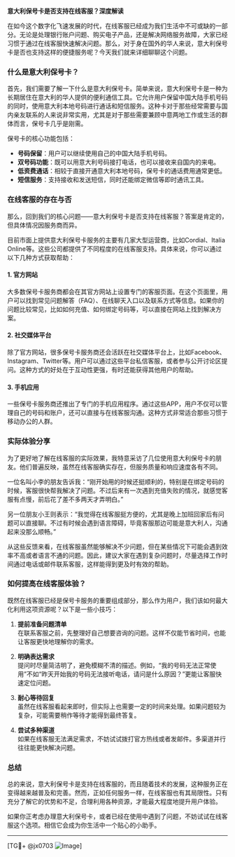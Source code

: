 **意大利保号卡是否支持在线客服？深度解读**

在如今这个数字化飞速发展的时代，在线客服已经成为我们生活中不可或缺的一部分。无论是处理银行账户问题、购买电子产品，还是解决网络服务故障，大家已经习惯于通过在线客服快速解决问题。那么，对于身在国外的华人来说，意大利保号卡是否也支持这样的便捷服务呢？今天我们就来详细聊聊这个问题。

### 什么是意大利保号卡？

首先，我们需要了解一下什么是意大利保号卡。简单来说，意大利保号卡是一种为长期居住在意大利的华人提供的便利通信工具。它允许用户保留中国大陆手机号码的同时，使用意大利本地号码进行通话和短信服务。这种卡对于那些经常需要与国内亲友联系的人来说非常实用，尤其是对于那些需要兼顾中意两地工作或生活的群体而言，保号卡几乎是刚需。

保号卡的核心功能包括：

- **号码保留**：用户可以继续使用自己的中国大陆手机号码。
- **双号码功能**：既可以用意大利号码接打电话，也可以接收来自国内的来电。
- **低资费通话**：相较于直接开通意大利本地号码，保号卡的通话费用通常更低。
- **短信服务**：支持接收和发送短信，同时还能绑定微信等即时通讯工具。

### 在线客服的存在与否

那么，回到我们的核心问题——意大利保号卡是否支持在线客服？答案是肯定的，但具体情况因服务商而异。

目前市面上提供意大利保号卡服务的主要有几家大型运营商，比如Cordial、Italia Online等。这些公司都提供了不同程度的在线客服支持。具体来说，你可以通过以下几种方式获取帮助：

#### 1. 官方网站
大多数保号卡服务商都会在其官方网站上设置专门的客服页面。在这个页面里，用户可以找到常见问题解答（FAQ）、在线聊天入口以及联系方式等信息。如果你的问题比较常见，比如如何充值、如何绑定号码等，可以直接在网站上找到解决方案。

#### 2. 社交媒体平台
除了官方网站，很多保号卡服务商还会活跃在社交媒体平台上，比如Facebook、Instagram、Twitter等。用户可以通过这些平台私信客服，或者参与公开讨论区提问。这种方式的好处在于互动性更强，有时还能获得其他用户的帮助。

#### 3. 手机应用
一些保号卡服务商还推出了专门的手机应用程序。通过这些APP，用户不仅可以管理自己的号码和账户，还可以直接与在线客服沟通。这种方式非常适合那些习惯于移动办公的人群。

### 实际体验分享

为了更好地了解在线客服的实际效果，我特意采访了几位使用意大利保号卡的朋友。他们普遍反映，虽然在线客服确实存在，但服务质量和响应速度各有不同。

一位名叫小李的朋友告诉我：“刚开始用的时候还挺顺利的，特别是在绑定号码的时候，客服很快帮我解决了问题。不过后来有一次遇到充值失败的情况，就感觉客服有点慢，前后花了差不多两天才弄明白。”

另一位朋友小王则表示：“我觉得在线客服挺方便的，尤其是晚上加班回家后有问题可以直接聊。不过有时候会遇到语言障碍，毕竟客服那边可能是意大利人，沟通起来没那么顺畅。”

从这些反馈来看，在线客服虽然能够解决不少问题，但在某些情况下可能会遇到效率不高或者语言不通的问题。因此，建议大家在遇到复杂问题时，尽量选择工作时间通过电话或邮件联系客服，这样能得到更及时有效的帮助。

### 如何提高在线客服体验？

既然在线客服已经是保号卡服务的重要组成部分，那么作为用户，我们该如何最大化利用这项资源呢？以下是一些小技巧：

1. **提前准备问题清单**  
   在联系客服之前，先整理好自己想要咨询的问题。这样不仅能节省时间，也能让客服更快地理解你的需求。

2. **明确表达需求**  
   提问时尽量简洁明了，避免模糊不清的描述。例如，“我的号码无法正常使用”不如“昨天开始我的号码无法接听电话，请问是什么原因？”更能让客服快速定位问题。

3. **耐心等待回复**  
   虽然在线客服看起来即时，但实际上也需要一定的时间来处理。如果问题较为复杂，可能需要稍作等待才能得到最终答复。

4. **尝试多种渠道**  
   如果在线客服无法满足需求，不妨试试拨打官方热线或者发邮件。多渠道并行往往能更快解决问题。

### 总结

总的来说，意大利保号卡是支持在线客服的，而且随着技术的发展，这种服务正在变得越来越普及和完善。然而，正如任何服务一样，在线客服也有其局限性。只有充分了解它的优势和不足，合理利用各种资源，才能最大程度地提升用户体验。

如果你正考虑办理意大利保号卡，或者已经在使用中遇到了问题，不妨试试在线客服这个选项。相信它会成为你生活中一个贴心的小助手。

---

[TG💪+ @jx0703 ![Image](https://github.com/user-attachments/assets/dbca1d08-cadb-493c-b0ec-ad6f7a83f270)]